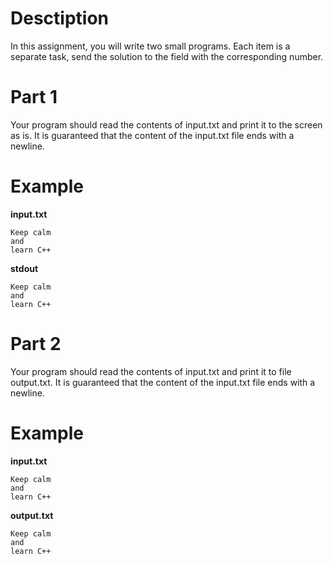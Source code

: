 # Desctiption

In this assignment, you will write two small programs. Each item is a separate task, send the solution to the field with the corresponding number.

# Part 1

Your program should read the contents of input.txt and print it to the screen as is. It is guaranteed that the content of the input.txt file ends with a newline.

# Example

**input.txt**
```
Keep calm
and
learn C++
```

**stdout**
```
Keep calm
and
learn C++
```

# Part 2

Your program should read the contents of input.txt and print it to file output.txt. It is guaranteed that the content of the input.txt file ends with a newline.

# Example

**input.txt**
```
Keep calm
and
learn C++
```

**output.txt**
```
Keep calm
and
learn C++
```
